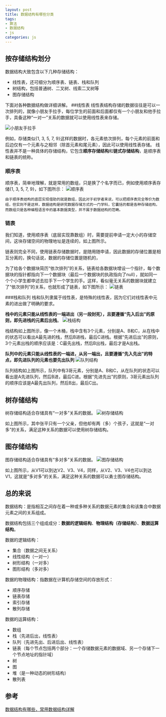```yaml
---
layout: post
title: 数据结构有哪些分类
tags:
- 算法
- 数据结构
- js
categories: js
---
```

## 按存储结构划分
数据结构大致包含以下几种存储结构：
* 线性表，还可细分为顺序表、链表、栈和队列
* 树结构，包括普通树、二叉树、线索二叉树等
* 图存储结构


下面对各种数据结构做详细讲解。
##线性表
线性表结构存储的数据往往是可以一次排列的，就像小朋友手拉手，每位学生的前面和后面都仅有一个小朋友和他手拉手，具备这种“一对一”关系的数据就可以使用线性表来存储。

![小朋友手拉手](http://data.biancheng.net/uploads/allimg/181118/1-1Q11QH151411.gif)

例如，存储类似{1, 3, 5, 7, 9}这样的数据时，各元素依次排列，每个元素的前面和后边仅有一个元素与之相邻（除首元素和尾元素），因此可以使用线性表存储。
线性表并不是一种具体的存储结构，它包含**顺序存储结构**和**链式存储结构**，是顺序表和链表的统称。
### 顺序表
顺序表，简单地理解，就是常用的数组，只是换了个名字而已，例如使用顺序表存储{1, 3, 5, 7, 9}，如下图所示：
![顺序表](http://data.biancheng.net/uploads/allimg/181118/1-1Q11QI9559D.gif)

`由于顺序表结构的底层实现借助的就是数组，因此对于初学者来说，可以把顺序表完全等价为数组，但实则不是这样，数据结构是研究数据存储方式的一门学科，它囊括的都是各种存储结构，而数组只是各种编程语言中的基本数据类型，并不属于数据结构的范畴。`

### 链表
我们知道，使用顺序表（底层实现靠数组）时，需要提前申请一定大小的存储空间，这块存储空间的物理地址是连续的，如上图所示。


链表则完全不同，使用链表存储数据时，是随用随申请，因此数据的存储位置是相互分离的，换句话说，数据的存储位置是随机的，


为了给各个数据块简历“依次排列”的关系，链表给各数据块增设一个指针，每个数据块的指针都指向下一个数据块（最后一个数据块的执政指向了null），就如同一个个小学生都申述去拉手下一个学生的手。这样，看似毫无关系的数据块就建立了“依次排列”的关系，也就形成了链表，如下图所示：
![链表](http://data.biancheng.net/uploads/allimg/181118/1-1Q11QH334H1.gif)

###栈和队列
栈和队列隶属于线性表，是特殊的线性表，因为它们对线性表中元素的进出做了明确的要求。

**栈中的元素只能从线性表的一端进出（另一段封死），且要遵循“先入后出”的原则，即先进栈的元素后出栈**。
![栈结构](http://data.biancheng.net//uploads/allimg/181118/1-1Q11QH634D9.gif)

栈结构如上图所示，像一个木桶，栈中含有3个元素，分别是A、B和C，从在栈中的状态可以看出A最先进的栈，然后B进栈，最后C进栈。根据“先进后出”的原则，3个元素出栈的顺序应该是：C最先出栈，然后B出栈，最后才是A出栈。

**队列中的元素只能从线性表的一端进，从另一端出，且要遵循“先入先出”的特点，即先进队列的元素也要先出队列**
![队列结构](http://data.biancheng.net/uploads/allimg/181118/1-1Q11QHIJO.gif)



队列结构如上图所示，队列中有3哥元素，分别是A、B和C，从在队列的状态可以看出是A先进队列，然后B进，最后C进。根据“先进先出”的原则，3哥元素出队列的顺序应该是A最先出队列，然后B出，最后C出。


## 树存储结构

树存储结构适合存储具有“一对多”关系的数据。
![树存储结构](http://data.biancheng.net/uploads/allimg/181118/1-1Q11QJJ0142.gif)

如上图所示，其中张平只有一个父亲，但他却有两（多）个孩子，这就是“一对多”的关系，满足这种关系的数据可以使用树存储结构。

## 图存储结构
图存储结构适合存储具有“多对多”关系的数据。
![图存储结构](http://data.biancheng.net/uploads/allimg/181118/1-1Q11QIFS44.gif)


如上图所示，从V1可以到达V2、V3、V4，同样，从V2、V3、V4也可以到达V1，这就是“多对多”的关系，满足这种关系的数据可以勇士图存储结构。

## 总的来说
数据结构：是指相互之间存在着一种或多种关系的数据元素的集合和该集合中数据元素之间的关系组成。


数据结构包括三个组成成分：**数据的逻辑结构**、**物理结构（存储结构）**、**数据运算结构**。


数据的逻辑结构：
* 集合（数据之间无关系）
* 线性结构（一对一）
* 树形结构（一对多）
* 图形结构（多对多）

数据的物理结构：指数据在计算机存储空间的存放形式：
* 顺序存储
* 链表存储
* 索引存储
* 散列存储

数据的运算结构：
* 数组
* 栈（先进后出，线性表）
* 队列（先进先出、后进后出、线性表）
* 链表（每个节点包括两个部分：一个存储数据元素的数据域、另一个存储下一个节点地址的指针域）
* 树
* 图
* 堆（是一种动态的树形结构）
* 散列表

## 参考
[数据结构有哪些，常用数据结构详解](http://data.biancheng.net/view/154.html)